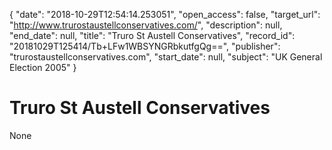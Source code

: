 {
  "date": "2018-10-29T12:54:14.253051", 
  "open_access": false, 
  "target_url": "http://www.trurostaustellconservatives.com/", 
  "description": null, 
  "end_date": null, 
  "title": "Truro St Austell Conservatives", 
  "record_id": "20181029T125414/Tb+LFw1WBSYNGRbkutfgQg==", 
  "publisher": "trurostaustellconservatives.com", 
  "start_date": null, 
  "subject": "UK General Election 2005"
}

# Truro St Austell Conservatives

None